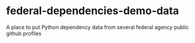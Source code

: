 # federal-dependencies-demo-data
A place to put Python dependency data from several federal agency public github profiles
